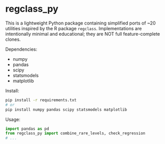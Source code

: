 
# regclass_py

This is a lightweight Python package containing simplified ports of ~20 utilities
inspired by the R package `regclass`. Implementations are intentionally minimal
and educational; they are NOT full feature-complete clones.

Dependencies:
- numpy
- pandas
- scipy
- statsmodels
- matplotlib

Install:
```bash
pip install -r requirements.txt
# or
pip install numpy pandas scipy statsmodels matplotlib
```

Usage:
```python
import pandas as pd
from regclass_py import combine_rare_levels, check_regression
# ...
```
